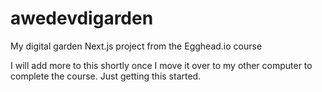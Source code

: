 # awedevdigarden

My digital garden Next.js project from the Egghead.io course

I will add more to this shortly once I move it over to my other computer to complete the course. Just getting this started.
